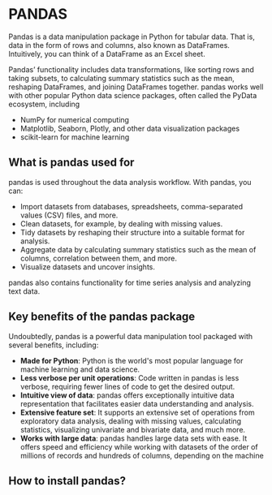 # PANDAS

Pandas is a data manipulation package in Python for tabular data. That is, data in the form of rows and columns, also known as DataFrames. Intuitively, you can think of a DataFrame as an Excel sheet. 

Pandas’ functionality includes data transformations, like sorting rows and taking subsets, to calculating summary statistics such as the mean, reshaping DataFrames, and joining DataFrames together. pandas works well with other popular Python data science packages, often called the PyData ecosystem, including

+ NumPy for numerical computing
+ Matplotlib, Seaborn, Plotly, and other data visualization packages
+ scikit-learn for machine learning

## What is pandas used for

pandas is used throughout the data analysis workflow. With pandas, you can:

+ Import datasets from databases, spreadsheets, comma-separated values (CSV) files, and more.
+ Clean datasets, for example, by dealing with missing values.
+ Tidy datasets by reshaping their structure into a suitable format for analysis.
+ Aggregate data by calculating summary statistics such as the mean of columns, correlation between them, and more.
+ Visualize datasets and uncover insights.

pandas also contains functionality for time series analysis and analyzing text data.

## Key benefits of the pandas package

Undoubtedly, pandas is a powerful data manipulation tool packaged with several benefits, including:

+ **Made for Python**: Python is the world's most popular language for machine learning and data science.
+ **Less verbose per unit operations**: Code written in pandas is less verbose, requiring fewer lines of code to get the desired output. 
+ **Intuitive view of data**: pandas offers exceptionally intuitive data representation that facilitates easier data understanding and analysis.
+ **Extensive feature set**: It supports an extensive set of operations from exploratory data analysis, dealing with missing values, calculating statistics, visualizing univariate and bivariate data, and much more.
+ **Works with large data**: pandas handles large data sets with ease. It offers speed and efficiency while working with datasets of the order of millions of records and hundreds of columns, depending on the machine

## How to install pandas?
